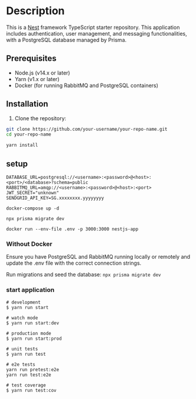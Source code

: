 # Description

This is a [Nest](https://github.com/nestjs/nest) framework TypeScript starter repository. This application includes authentication, user management, and messaging functionalities, with a PostgreSQL database managed by Prisma.

## Prerequisites

- Node.js (v14.x or later)
- Yarn (v1.x or later)
- Docker (for running RabbitMQ and PostgreSQL containers)

## Installation

1. Clone the repository:

```bash
git clone https://github.com/your-username/your-repo-name.git
cd your-repo-name

yarn install
```

## setup

```Environment variables
DATABASE_URL=postgresql://<username>:<password>@<host>:<port>/<database>?schema=public
RABBITMQ_URL=amqp://<username>:<password>@<host>:<port>
JWT_SECRET="unknown"
SENDGRID_API_KEY=SG.xxxxxxxx.yyyyyyyy
```

```Running the API with docker
docker-compose up -d

```

```Run migration and seed the database
npx prisma migrate dev
```

```start in prod
docker run --env-file .env -p 3000:3000 nestjs-app
```

### Without Docker

Ensure you have PostgreSQL and RabbitMQ running locally or remotely and update the .env file with the correct connection strings.

Run migrations and seed the database: `npx prisma migrate dev`

### start application

```
# development
$ yarn run start

# watch mode
$ yarn run start:dev

# production mode
$ yarn run start:prod

```

```Test
# unit tests
$ yarn run test

# e2e tests
yarn run pretest:e2e
yarn run test:e2e

# test coverage
$ yarn run test:cov
```
